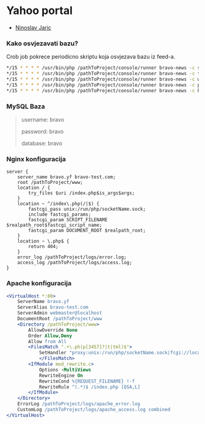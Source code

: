 # Yahoo portal #

* [Ninoslav Jaric](https://www.jaric.online/)

### Kako osvjezavati bazu? ###

Crob job pokrece periodicno skriptu koja osvjezava bazu iz feed-a.

```bash
*/15 * * * * /usr/bin/php /pathToProject/console/runner bravo-news -c science
*/15 * * * * /usr/bin/php /pathToProject/console/runner bravo-news -c tech
*/15 * * * * /usr/bin/php /pathToProject/console/runner bravo-news -c world
*/15 * * * * /usr/bin/php /pathToProject/console/runner bravo-news -c politics
*/15 * * * * /usr/bin/php /pathToProject/console/runner bravo-news -c health

```

### MySQL Baza ###

> username: bravo
>
> password: bravo
>
> database: bravo

### Nginx konfiguracija ###
```nginx
server {
	server_name bravo.yf bravo-test.com;
	root /pathToProject/www;
	location / {
		try_files $uri /index.php$is_args$args;
	}
	location ~ ^/index\.php(/|$) {
		fastcgi_pass unix:/run/php/socketName.sock;
		include fastcgi_params;
		fastcgi_param SCRIPT_FILENAME $realpath_root$fastcgi_script_name;
		fastcgi_param DOCUMENT_ROOT $realpath_root;
	}
	location ~ \.php$ {
		return 404;
	}
	error_log /pathToProject/logs/error.log;
	access_log /pathToProject/logs/access.log;
}
```
### Apache konfiguracija ###
```apache
<VirtualHost *:80>
	ServerName bravo.yf 
	ServerAlias bravo-test.com
	ServerAdmin webmaster@localhost
	DocumentRoot /pathToProject/www
	<Directory /pathToProject/www>
		AllowOverride None
		Order Allow,Deny
		Allow from All
		<FilesMatch ".+\.ph(p[3457]?|t|tml)$">
			SetHandler "proxy:unix:/run/php/socketName.sock|fcgi://localhost"
	        </FilesMatch>
		<IfModule mod_rewrite.c>
			Options -MultiViews
			RewriteEngine On
			RewriteCond %{REQUEST_FILENAME} !-f
			RewriteRule ^(.*)$ /index.php [QSA,L]
		</IfModule>
	</Directory>
	ErrorLog /pathToProject/logs/apache_error.log
	CustomLog /pathToProject/logs/apache_access.log combined
</VirtualHost>
```